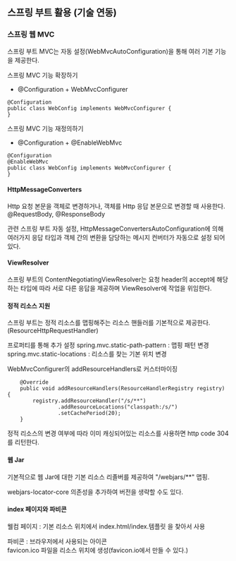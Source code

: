 ## 스프링 부트 활용 (기술 연동)

### 스프링 웹 MVC

스프링 부트 MVC는 자동 설정(WebMvcAutoConfiguration)을 통해 여러 기본 기능을 제공한다.  

스프링 MVC 기능 확장하기
 - @Configuration + WebMvcConfigurer

```
@Configuration
public class WebConfig implements WebMvcConfigurer {
}
```
 
스프링 MVC 기능 재정의하기
 - @Configuration + @EnableWebMvc
 
```
@Configuration
@EnableWebMvc
public class WebConfig implements WebMvcConfigurer {
}
```

#### HttpMessageConverters
Http 요청 본문을 객체로 변경하거나, 객체를 Http 응답 본문으로 변경할 때 사용한다.  
@RequestBody, @ResponseBody

관련 스프링 부트 자동 설정, HttpMessageConvertersAutoConfiguration에 의해
여러가지 응답 타입과 객체 간의 변환을 담당하는 메시지 컨버터가 자동으로 설정 되어있다.

#### ViewResolver
스프링 부트의 ContentNegotiatingViewResolver는
요청 header의 accept에 해당하는 타입에 따라 서로 다른 응답을 제공하며 
ViewResolver에 작업을 위임한다.

#### 정적 리소스 지원
스프링 부트는 정적 리소스를 맵핑해주는 리소스 핸들러를 기본적으로 제공한다.
(ResourceHttpRequestHandler)

프로퍼티를 통해 추가 설정
spring.mvc.static-path-pattern : 맵핑 패턴 변경
spring.mvc.static-locations : 리소스를 찾는 기본 위치 변경

WebMvcConfigurer의 addResourceHandlers로 커스터마이징
```
    @Override
    public void addResourceHandlers(ResourceHandlerRegistry registry) {
        registry.addResourceHandler("/s/**")
                .addResourceLocations("classpath:/s/")
                .setCachePeriod(20);
    }
```

정적 리소스의 변경 여부에 따라 이미 캐싱되어있는 리소스를 사용하면 http code 304를 리턴한다.

#### 웹 Jar

기본적으로 웹 Jar에 대한 기본 리소스 리졸버를 제공하여 
"/webjars/**" 맵핑. 

webjars-locator-core 의존성을 추가하여 버전을 생략할 수도 있다.

#### index 페이지와 파비콘

웰컴 페이지 : 
기본 리소스 위치에서 index.html/index.템플릿 을 찾아서 사용

파비콘 : 브라우저에서 사용되는 아이콘  
favicon.ico 파일을 리소스 위치에 생성(favicon.io에서 만들 수 있다.)  



